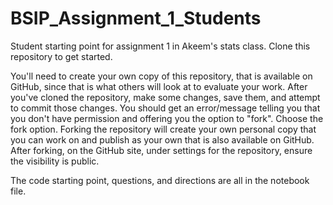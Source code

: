 # BSIP_Assignment_1_Students
Student starting point for assignment 1 in Akeem's stats class. Clone this repository to get started. 

You'll need to create your own copy of this repository, that is available on GitHub, since that is what others will look at to evaluate your work. After you've cloned the repository, make some changes, save them, and attempt to commit those changes. You should get an error/message telling you that you don't have permission and offering you the option to "fork". Choose the fork option. Forking the repository will create your own personal copy that you can work on and publish as your own that is also available on GitHub. After forking, on the GitHub site, under settings for the repository, ensure the visibility is public.  

The code starting point, questions, and directions are all in the notebook file. 
